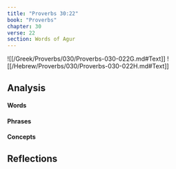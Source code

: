 ```yaml
---
title: "Proverbs 30:22"
book: "Proverbs"
chapter: 30
verse: 22
section: Words of Agur
---
```

![[/Greek/Proverbs/030/Proverbs-030-022G.md#Text]]
![[/Hebrew/Proverbs/030/Proverbs-030-022H.md#Text]]

## Analysis

#### Words

#### Phrases

#### Concepts

## Reflections
